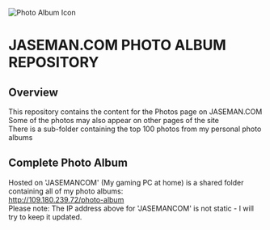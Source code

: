 ![Photo Album Icon](https://jaseman125.github.io/img/photos.png)

# JASEMAN.COM PHOTO ALBUM REPOSITORY
## Overview
This repository contains the content for the Photos page on JASEMAN.COM<br/>
Some of the photos may also appear on other pages of the site<br/>
There is a sub-folder containing the top 100 photos from my personal photo albums<br/>

## Complete Photo Album
Hosted on 'JASEMANCOM' (My gaming PC at home) is a shared folder containing all of my photo albums:<br/>
http://109.180.239.72/photo-album<br/>
Please note: The IP address above for 'JASEMANCOM' is not static - I will try to keep it updated.<br/>
